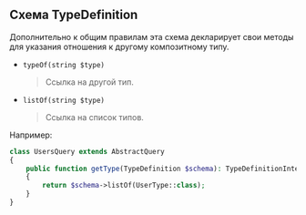 ## Схема TypeDefinition

Дополнительно к общим правилам эта схема декларирует 
свои методы для указания отношения к другому композитному типу.

- `typeOf(string $type)`
    > Ссылка на другой тип.
    
- `listOf(string $type)`
    > Ссылка на список типов.
    
Например:

```php
class UsersQuery extends AbstractQuery
{
    public function getType(TypeDefinition $schema): TypeDefinitionInterface
    {
        return $schema->listOf(UserType::class);
    }
}
```
